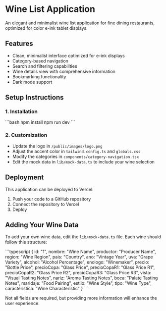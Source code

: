 # Wine List Application

An elegant and minimalist wine list application for fine dining restaurants, optimized for color e-ink tablet displays.

## Features

- Clean, minimalist interface optimized for e-ink displays
- Category-based navigation
- Search and filtering capabilities
- Wine details view with comprehensive information
- Bookmarking functionality
- Dark mode support

## Setup Instructions

### 1. Installation

\`\`\`bash
npm install
npm run dev
\`\`\`

### 2. Customization

- Update the logo in `/public/images/logo.png`
- Adjust the accent color in `tailwind.config.ts` and `globals.css`
- Modify the categories in `components/category-navigation.tsx`
- Edit the mock data in `lib/mock-data.ts` to include your wine selection

## Deployment

This application can be deployed to Vercel:

1. Push your code to a GitHub repository
2. Connect the repository to Vercel
3. Deploy

## Adding Your Wine Data

To add your own wine data, edit the `lib/mock-data.ts` file. Each wine should follow this structure:

\`\`\`typescript
{
  id: "1",
  nombre: "Wine Name",
  productor: "Producer Name",
  region: "Wine Region",
  pais: "Country",
  ano: "Vintage Year",
  uva: "Grape Variety",
  alcohol: "Alcohol Percentage",
  enologo: "Winemaker",
  precio: "Bottle Price",
  precioCopa: "Glass Price",
  precioCopaR1: "Glass Price R1",
  precioCopaR2: "Glass Price R2",
  precioCopaR3: "Glass Price R3",
  vista: "Visual Tasting Notes",
  nariz: "Aroma Tasting Notes",
  boca: "Palate Tasting Notes",
  maridaje: "Food Pairing",
  estilo: "Wine Style",
  tipo: "Wine Type",
  caracteristica: "Wine Characteristic"
}
\`\`\`

Not all fields are required, but providing more information will enhance the user experience.
